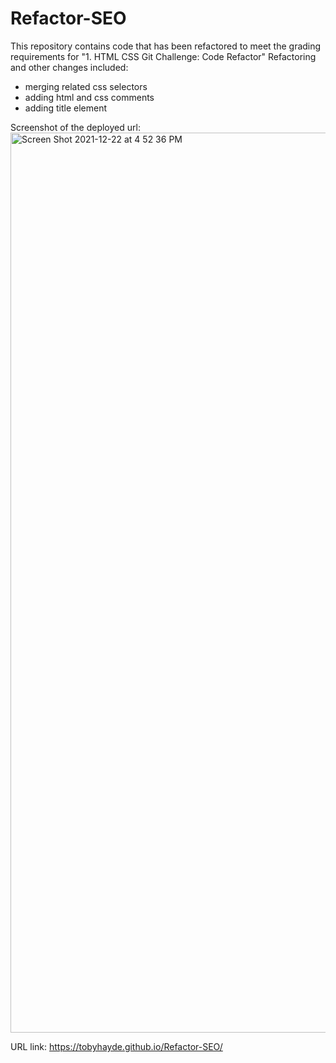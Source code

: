 # Refactor-SEO
This repository contains code that has been refactored to meet the grading requirements for "1. HTML CSS Git Challenge: Code Refactor"
Refactoring and other changes included:
- merging related css selectors
- adding html and css comments 
- adding title element 

Screenshot of the deployed url:
<img width="1440" alt="Screen Shot 2021-12-22 at 4 52 36 PM" src="https://user-images.githubusercontent.com/95835120/147164208-7385a97f-f5a5-45fc-87e8-317723d32bda.png">

URL link: https://tobyhayde.github.io/Refactor-SEO/

